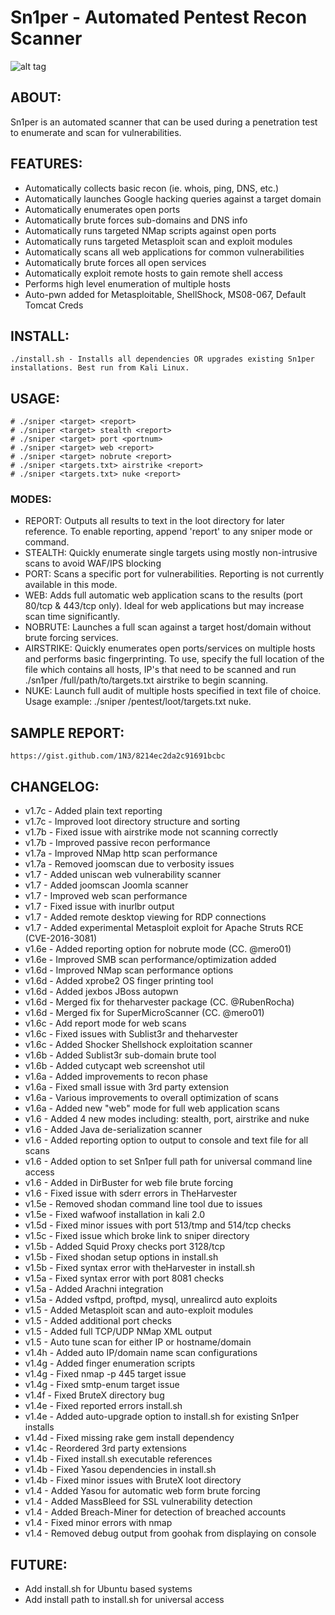 # Sn1per - Automated Pentest Recon Scanner
![alt tag](https://github.com/1N3/Sn1per/blob/master/Sn1per-logo.png)

## ABOUT:
Sn1per is an automated scanner that can be used during a penetration test to enumerate and scan for vulnerabilities. 

## FEATURES:
* Automatically collects basic recon (ie. whois, ping, DNS, etc.)
* Automatically launches Google hacking queries against a target domain
* Automatically enumerates open ports
* Automatically brute forces sub-domains and DNS info
* Automatically runs targeted NMap scripts against open ports
* Automatically runs targeted Metasploit scan and exploit modules
* Automatically scans all web applications for common vulnerabilities
* Automatically brute forces all open services
* Automatically exploit remote hosts to gain remote shell access
* Performs high level enumeration of multiple hosts
* Auto-pwn added for Metasploitable, ShellShock, MS08-067, Default Tomcat Creds

## INSTALL:
```
./install.sh - Installs all dependencies OR upgrades existing Sn1per installations. Best run from Kali Linux. 
```

## USAGE:
```
# ./sniper <target> <report>
# ./sniper <target> stealth <report>
# ./sniper <target> port <portnum> 
# ./sniper <target> web <report>
# ./sniper <target> nobrute <report>
# ./sniper <targets.txt> airstrike <report>
# ./sniper <targets.txt> nuke <report>
```

### MODES:
* REPORT: Outputs all results to text in the loot directory for later reference. To enable reporting, append 'report' to any sniper mode or command.
* STEALTH: Quickly enumerate single targets using mostly non-intrusive scans to avoid WAF/IPS blocking
* PORT: Scans a specific port for vulnerabilities. Reporting is not currently available in this mode.
* WEB: Adds full automatic web application scans to the results (port 80/tcp & 443/tcp only). Ideal for web applications but may increase scan time significantly.   
* NOBRUTE: Launches a full scan against a target host/domain without brute forcing services.
* AIRSTRIKE: Quickly enumerates open ports/services on multiple hosts and performs basic fingerprinting. To use, specify the full location of the file which contains all hosts, IP's that need to be scanned and run ./sn1per /full/path/to/targets.txt airstrike to begin scanning.
* NUKE: Launch full audit of multiple hosts specified in text file of choice. Usage example: ./sniper /pentest/loot/targets.txt nuke. 

## SAMPLE REPORT:
```
https://gist.github.com/1N3/8214ec2da2c91691bcbc
```

## CHANGELOG:
* v1.7c - Added plain text reporting 
* v1.7c - Improved loot directory structure and sorting
* v1.7b - Fixed issue with airstrike mode not scanning correctly
* v1.7b - Improved passive recon performance
* v1.7a - Improved NMap http scan performance
* v1.7a - Removed joomscan due to verbosity issues
* v1.7 - Added uniscan web vulnerability scanner
* v1.7 - Added joomscan Joomla scanner
* v1.7 - Improved web scan performance
* v1.7 - Fixed issue with inurlbr output
* v1.7 - Added remote desktop viewing for RDP connections
* v1.7 - Added experimental Metasploit exploit for Apache Struts RCE (CVE-2016-3081)
* v1.6e - Added reporting option for nobrute mode (CC. @mero01)
* v1.6e - Improved SMB scan performance/optimization added
* v1.6d - Improved NMap scan performance options
* v1.6d - Added xprobe2 OS finger printing tool
* v1.6d - Added jexbos JBoss autopwn
* v1.6d - Merged fix for theharvester package (CC. @RubenRocha)
* v1.6d - Merged fix for SuperMicroScanner (CC. @mero01)
* v1.6c - Add report mode for web scans
* v1.6c - Fixed issues with Sublist3r and theharvester
* v1.6c - Added Shocker Shellshock exploitation scanner
* v1.6b - Added Sublist3r sub-domain brute tool
* v1.6b - Added cutycapt web screenshot util
* v1.6a - Added improvements to recon phase
* v1.6a - Fixed small issue with 3rd party extension
* v1.6a - Various improvements to overall optimization of scans
* v1.6a - Added new "web" mode for full web application scans 
* v1.6 - Added 4 new modes including: stealth, port, airstrike and nuke
* v1.6 - Added Java de-serialization scanner
* v1.6 - Added reporting option to output to console and text file for all scans
* v1.6 - Added option to set Sn1per full path for universal command line access
* v1.6 - Added in DirBuster for web file brute forcing
* v1.6 - Fixed issue with sderr errors in TheHarvester
* v1.5e - Removed shodan command line tool due to issues
* v1.5e - Fixed wafwoof installation in kali 2.0
* v1.5d - Fixed minor issues with port 513/tmp and 514/tcp checks
* v1.5c - Fixed issue which broke link to sniper directory
* v1.5b - Added Squid Proxy checks port 3128/tcp
* v1.5b - Fixed shodan setup options in install.sh
* v1.5b - Fixed syntax error with theHarvester in install.sh
* v1.5a - Fixed syntax error with port 8081 checks
* v1.5a - Added Arachni integration
* v1.5a - Added vsftpd, proftpd, mysql, unrealircd auto exploits
* v1.5 - Added Metasploit scan and auto-exploit modules
* v1.5 - Added additional port checks
* v1.5 - Added full TCP/UDP NMap XML output
* v1.5 - Auto tune scan for either IP or hostname/domain
* v1.4h - Added auto IP/domain name scan configurations
* v1.4g - Added finger enumeration scripts
* v1.4g - Fixed nmap -p 445 target issue
* v1.4g - Fixed smtp-enum target issue
* v1.4f - Fixed BruteX directory bug
* v1.4e - Fixed reported errors install.sh
* v1.4e - Added auto-upgrade option to install.sh for existing Sn1per installs
* v1.4d - Fixed missing rake gem install dependency
* v1.4c - Reordered 3rd party extensions
* v1.4b - Fixed install.sh executable references
* v1.4b - Fixed Yasou dependencies in install.sh
* v1.4b - Fixed minor issues with BruteX loot directory
* v1.4 - Added Yasou for automatic web form brute forcing
* v1.4 - Added MassBleed for SSL vulnerability detection
* v1.4 - Added Breach-Miner for detection of breached accounts
* v1.4 - Fixed minor errors with nmap
* v1.4 - Removed debug output from goohak from displaying on console

## FUTURE:
* Add install.sh for Ubuntu based systems
* Add install path to install.sh for universal access
